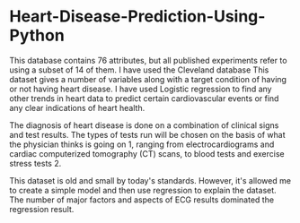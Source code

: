 # Heart-Disease-Prediction-Using-Python

This database contains 76 attributes, but all published experiments refer to using a subset of 14 of them. I have used the Cleveland database This dataset gives a number of variables along with a target condition of having or not having heart disease. I have used Logistic regression to find any other trends in heart data to predict certain cardiovascular events or find any clear indications of heart health. 

The diagnosis of heart disease is done on a combination of clinical signs and test results. The types of tests run will be chosen on the basis of what the physician thinks is going on 1, ranging from electrocardiograms and cardiac computerized tomography (CT) scans, to blood tests and exercise stress tests 2.


This dataset is old and small by today's standards. However, it's allowed me to create a simple model and then use regression to explain the dataset. The number of major factors and aspects of ECG results dominated the regression result. 
